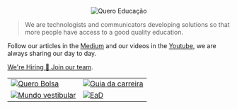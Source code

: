 <p align="center">
  <img src="https://kong.quero.com/logotype-education-light.svg" alt="Quero Educação"/>
</p>

> We are technologists and communicators developing solutions so that more people
have access to a good quality education.

Follow our articles in the [Medium](https://medium.com/techatquero) and our
videos in the [Youtube](https://www.youtube.com/c/QueroEduca%C3%A7%C3%A3o),
we are always sharing our day to day.

[We're Hiring 💃 Join our team](https://jobs.lever.co/quero.education?department=Tecnologia).

<table>
  <tr>
    <td>
      <a href="https://querobolsa.com.br/">
        <img src="https://kong.quero.com/og-querobolsa.png" alt="Quero Bolsa"/>
      </a>
    </td>
    <td>
      <a href="https://www.guiadacarreira.com.br/">
        <img src="https://kong.quero.com/og-guiadacarreira.png" alt="Guia da carreira"/>
      </a>
    </td>
  </tr>
  <tr>
    <td>
      <a href="https://www.mundovestibular.com.br/">
        <img src="https://kong.quero.com/og-mundovestibular.png" alt="Mundo vestibular"/>
      </a>
    </td>
    <td>
      <a href="https://www.ead.com.br/">
        <img src="https://kong.quero.com/og-ead.png" alt="EaD"/>
      </a>
    </td>
  </tr>
</table>